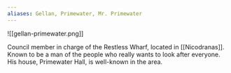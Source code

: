 ```yaml
---
aliases: Gellan, Primewater, Mr. Primewater
---
```

![[gellan-primewater.png]]

Council member in charge of the Restless Wharf, located in [[Nicodranas]]. Known to be a man of the people who really wants to look after everyone. His house, Primewater Hall, is well-known in the area.